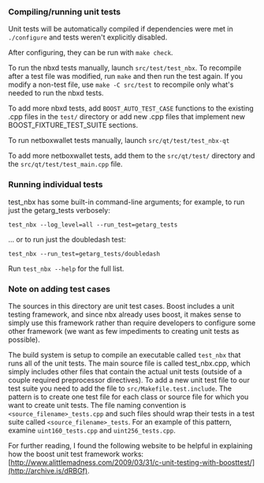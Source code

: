 ### Compiling/running unit tests

Unit tests will be automatically compiled if dependencies were met in `./configure`
and tests weren't explicitly disabled.

After configuring, they can be run with `make check`.

To run the nbxd tests manually, launch `src/test/test_nbx`. To recompile
after a test file was modified, run `make` and then run the test again. If you
modify a non-test file, use `make -C src/test` to recompile only what's needed
to run the nbxd tests.

To add more nbxd tests, add `BOOST_AUTO_TEST_CASE` functions to the existing
.cpp files in the `test/` directory or add new .cpp files that
implement new BOOST_FIXTURE_TEST_SUITE sections.

To run netboxwallet tests manually, launch `src/qt/test/test_nbx-qt`

To add more netboxwallet tests, add them to the `src/qt/test/` directory and
the `src/qt/test/test_main.cpp` file.

### Running individual tests

test_nbx has some built-in command-line arguments; for
example, to run just the getarg_tests verbosely:

    test_nbx --log_level=all --run_test=getarg_tests

... or to run just the doubledash test:

    test_nbx --run_test=getarg_tests/doubledash

Run `test_nbx --help` for the full list.

### Note on adding test cases

The sources in this directory are unit test cases.  Boost includes a
unit testing framework, and since nbx already uses boost, it makes
sense to simply use this framework rather than require developers to
configure some other framework (we want as few impediments to creating
unit tests as possible).

The build system is setup to compile an executable called `test_nbx`
that runs all of the unit tests.  The main source file is called
test_nbx.cpp, which simply includes other files that contain the
actual unit tests (outside of a couple required preprocessor
directives). To add a new unit test file to our test suite you need
to add the file to `src/Makefile.test.include`. The pattern is to
create one test file for each class or source file for which you want
to create unit tests.  The file naming convention is
`<source_filename>_tests.cpp` and such files should wrap their tests
in a test suite called `<source_filename>_tests`.  For an example of
this pattern, examine `uint160_tests.cpp` and `uint256_tests.cpp`.

For further reading, I found the following website to be helpful in
explaining how the boost unit test framework works:
[http://www.alittlemadness.com/2009/03/31/c-unit-testing-with-boosttest/](http://archive.is/dRBGf).
